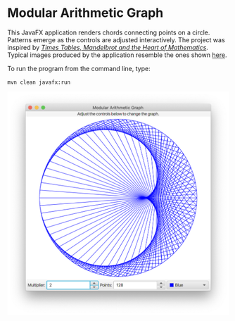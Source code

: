 # Modular Arithmetic Graph

This JavaFX application renders chords connecting points on a circle. Patterns emerge as the controls are adjusted interactively. The project was inspired by [_Times Tables, Mandelbrot and the Heart of Mathematics_](https://www.youtube.com/watch?v=qhbuKbxJsk8). Typical images produced by the application resemble the ones shown [here](https://github.com/Tonumoy/Modular-Arithmetic-on-a-Circle-in-Python).

To run the program from the command line, type:

    mvn clean javafx:run

![ModularApp.png](https://github.com/trashgod/modular/blob/master/ModularApp.png)

